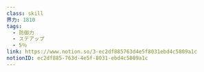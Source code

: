 ```yaml
---
class: skill
界力: 1810
tags:
  - 防御力
  - ステアップ
  - 5％
link: https://www.notion.so/3-ec2df885763d4e5f8031ebd4c5809a1c
notionID: ec2df885-763d-4e5f-8031-ebd4c5809a1c
---
```

